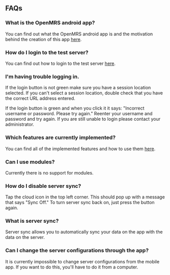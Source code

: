 ## FAQs

### What is the OpenMRS android app?

You can find out what the OpenMRS android app is and the motivation behind the creation of this app [here](https://github.com/openmrs/openmrs-android-client-user-guide/blob/master/introduction.md).

### How do I login to the test server?

You can find out how to login to the test server [here](https://github.com/openmrs/openmrs-android-client-user-guide/blob/master/getting-started.md#logging-in).

### I'm having trouble logging in.

If the login button is not green make sure you have a session location selected. If you can't select a session location, double check that you have the correct URL address entered.

If the login button is green and when you click it it says: "Incorrect username or password. Please try again." Reenter your username and password and try again. If you are still unable to login please contact your administrator. 

### Which features are currently implemented?

You can find all of the implemented features and how to use them [here](https://github.com/openmrs/openmrs-android-client-user-guide/blob/master/features.md).

### Can I use modules?

Currently there is no support for modules. 

### How do I disable server sync?

Tap the cloud icon in the top left corner. This should pop up with a message that says "Sync Off." To turn server sync back on, just press the button again.

### What is server sync?

Server sync allows you to automatically sync your data on the app with the data on the server.

### Can I change the server configurations through the app?

It is currently impossible to change server configurations from the mobile app. If you want to do this, you'll have to do it from a computer.